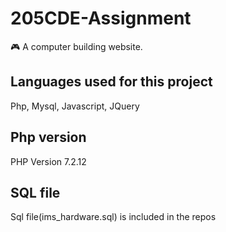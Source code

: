 # 205CDE-Assignment
🎮 A computer building website.

## Languages used for this project
Php, Mysql, Javascript, JQuery

## Php version
PHP Version 7.2.12

## SQL file
Sql file(ims_hardware.sql) is included in the repos
